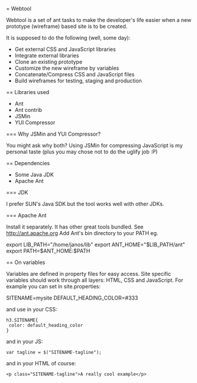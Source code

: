 = Webtool

Webtool is a set of ant tasks to make the developer's life easier when a new prototype (wireframe) based site is to be created.

It is supposed to do the following (well, some day):

* Get external CSS and JavaScript libraries
* Integrate external libraries
* Clone an existing prototype
* Customize the new wireframe by variables
* Concatenate/Compress CSS and JavaScript files
* Build wireframes for testing, staging and production

== Libraries used

* Ant
* Ant contrib
* JSMin
* YUI Compressor

=== Why JSMin and YUI Compressor?

You might ask why both? Using JSMin for compressing JavaScript is my
personal taste (plus you may chose not to do the uglify job :P)

== Dependencies

* Some Java JDK
* Apache Ant

=== JDK

I prefer SUN's Java SDK but the tool works well with other JDKs.

=== Apache Ant

Install it separately. It has other great tools bundled. See
http://ant.apache.org Add Ant's bin directory to your PATH eg.

export LIB_PATH="/home/janos/lib"
export ANT_HOME="$LIB_PATH/ant"
export PATH=$ANT_HOME:$PATH

== On variables

Variables are defined in property files for easy access. Site specific variables should work through all layers: HTML, CSS and JavaScript. For example you can set in site.properties:

SITENAME=mysite
DEFAULT_HEADING_COLOR=#333

and use in your CSS:

    h3.SITENAME{
     color: default_heading_color
    }

and in your JS:

    var tagline = $("SITENAME-tagline");

and in your HTML of course:

    <p class="SITENAME-tagline">A really cool example</p>
